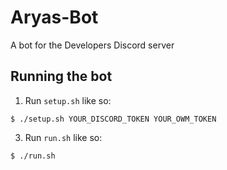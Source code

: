 # Aryas-Bot
A bot for the Developers Discord server

## Running the bot
1. Run `setup.sh` like so:  
  
```
$ ./setup.sh YOUR_DISCORD_TOKEN YOUR_OWM_TOKEN
```


3. Run `run.sh` like so:  
  
```
$ ./run.sh
```
